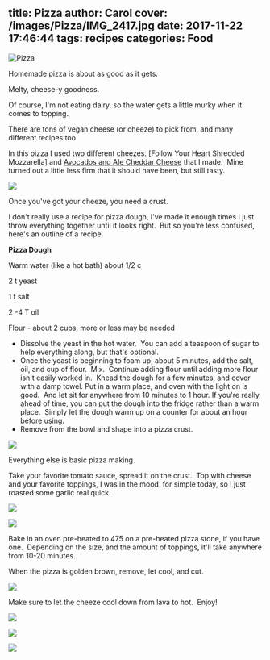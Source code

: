 title: Pizza
author: Carol
cover: /images/Pizza/IMG_2417.jpg
date: 2017-11-22 17:46:44
tags: recipes
categories: Food
---
![Pizza](/images/Pizza/IMG_2416.jpg)

Homemade pizza is about as good as it gets.

Melty, cheese-y goodness.

Of course, I'm not eating dairy, so the water gets a little murky when it comes to topping.

There are tons of vegan cheese (or cheeze) to pick from, and many different recipes too.

In this pizza I used two different cheezes. [Follow Your Heart Shredded Mozzarella] and [Avocados and Ale Cheddar Cheese] that I made.  Mine turned out a little less firm that it should have been, but still tasty.

![](/images/Pizza/IMG_2413.jpg)

Once you've got your cheeze, you need a crust.

I don't really use a recipe for pizza dough, I've made it enough times I just throw everything together until it looks right.  But so you're less confused, here's an outline of a recipe.

__Pizza Dough__

Warm water (like a hot bath) about 1/2 c

2 t yeast

1 t salt

2 -4 T oil

Flour - about 2 cups, more or less may be needed

- Dissolve the yeast in the hot water.  You can add a teaspoon of sugar to help everything along, but that's optional.
- Once the yeast is beginning to foam up, about 5 minutes, add the salt, oil, and cup of flour.  Mix.  Continue adding flour until adding more flour isn't easily worked in.  Knead the dough for a few minutes, and cover with a damp towel. Put in a warm place, and oven with the light on is good.  And let sit for anywhere from 10 minutes to 1 hour. If you're really ahead of time, you can put the dough into the fridge rather than a warm place.  Simply let the dough warm up on a counter for about an hour before using.
- Remove from the bowl and shape into a pizza crust.

![](/images/Pizza/IMG_2407.jpg)

Everything else is basic pizza making.

Take your favorite tomato sauce, spread it on the crust.  Top with cheese and your favorite toppings, I was in the mood  for simple today, so I just roasted some garlic real quick.

![](/images/Pizza/IMG_2408.jpg)

![](/images/Pizza/IMG_2412.jpg)

Bake in an oven pre-heated to 475 on a pre-heated pizza stone, if you have one.  Depending on the size, and the amount of toppings, it'll take anywhere from 10-20 minutes.

When the pizza is golden brown, remove, let cool, and cut.

![](/images/Pizza/IMG_2414.jpg)

Make sure to let the cheeze cool down from lava to hot.  Enjoy!

![](/images/Pizza/IMG_2415.jpg)

![](/images/Pizza/IMG_2417.jpg)

![](/images/Pizza/IMG_2418.jpg)

[Follow Your Heat Shredded Mozzarella]: http://followyourheart.com/products/mozzarella-shreds-27/
[Avocados and Ale Cheddar Cheese]: https://avocadosandales.com/2015/11/03/aquafaba-cheddar/

